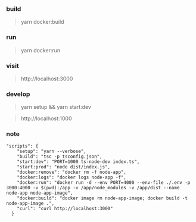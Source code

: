 ### build
> yarn docker:build

### run
> yarn docker:run

### visit
> http://localhost:3000

### develop
> yarn setup && yarn start:dev

> http://localhost:1000

### note
```json5
"scripts": {
    "setup": "yarn --verbose",
    "build": "tsc -p tsconfig.json",
    "start:dev": "PORT=1000 ts-node-dev index.ts",
    "start:prod": "node dist/index.js",
    "docker:remove": "docker rm -f node-app",
    "docker:logs": "docker logs node-app -f",
    "docker:run": "docker run -d --env PORT=4000 --env-file ./.env -p 3000:4000 -v $(pwd):/app -v /app/node_modules -v /app/dist --name node-app node-app-image",
    "docker:build": "docker image rm node-app-image; docker build -t node-app-image .",
    "curl": "curl http://localhost:3000"
  }
```